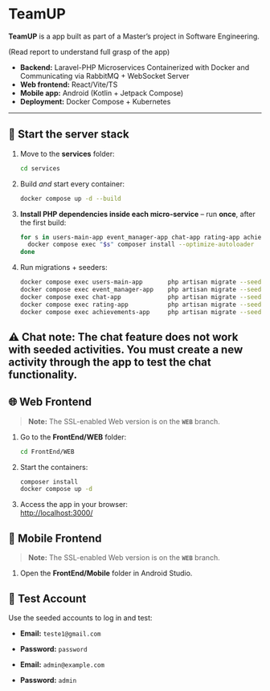 # TeamUP

**TeamUP** is a app built as part of a Master’s project in Software Engineering. 

(Read report to understand full grasp of the app)

- **Backend:** Laravel-PHP Microservices Containerized with Docker and Communicating via RabbitMQ + WebSocket Server
- **Web frontend:** React/Vite/TS
- **Mobile app:** Android (Kotlin + Jetpack Compose)  
- **Deployment:** Docker Compose + Kubernetes

---

## 🚀 Start the server stack

1. Move to the **services** folder:
   ```bash
   cd services
   ```
2. Build *and* start every container:
   ```bash
   docker compose up -d --build
   ```
3. **Install PHP dependencies inside each micro-service** – run **once**, after the first build:
   ```bash
   for s in users-main-app event_manager-app chat-app rating-app achievements-app; do
     docker compose exec "$s" composer install --optimize-autoloader
   done
   ```
4. Run migrations + seeders:
   ```bash
   docker compose exec users-main-app       php artisan migrate --seed
   docker compose exec event_manager-app    php artisan migrate --seed
   docker compose exec chat-app             php artisan migrate --seed
   docker compose exec rating-app           php artisan migrate --seed
   docker compose exec achievements-app     php artisan migrate --seed
   ```
⚠️ **Chat note:** The chat feature does **not** work with seeded activities. You must create a new activity through the app to test the chat functionality.
---
## 🌐 Web Frontend
> **Note:** The SSL-enabled Web version is on the **`WEB`** branch.
1. Go to the **FrontEnd/WEB** folder:
   ```bash
   cd FrontEnd/WEB
   ```
2. Start the containers:
   ```bash
   composer install
   docker compose up -d
   ```

3. Access the app in your browser:  
   [http://localhost:3000/](http://localhost:3000/)

## 📱 Mobile Frontend
> **Note:** The SSL-enabled Web version is on the **`WEB`** branch.
1. Open the **FrontEnd/Mobile** folder in Android Studio.

## 🧪 Test Account

Use the seeded accounts to log in and test:
- **Email:** `teste1@gmail.com`  
- **Password:** `password`

-  **Email:** `admin@example.com`  
- **Password:** `admin`
